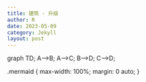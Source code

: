 ```yaml
---
title: 建筑 - 升级
author: R
date: 2023-05-09
category: Jekyll
layout: post
---
```


<script src="https://cdn.jsdelivr.net/npm/mermaid/dist/mermaid.min.js"></script>
<script>
    mermaid.initialize({
        startOnLoad: true
    });
</script>

<div class="mermaid">
    graph TD;
    A-->B;
    A-->C;
    B-->D;
    C-->D;
</div>

<script>
    mermaid.init();
</script>

.mermaid {
    max-width: 100%;
    margin: 0 auto;
}
